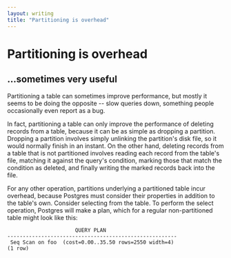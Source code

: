 ```yaml
---
layout: writing
title: "Partitioning is overhead"
---
```

# Partitioning is overhead
## ...sometimes very useful

Partitioning a table can sometimes improve performance, but mostly it seems to be doing the
opposite -- slow queries down, something people occasionally even report as a bug.

In fact, partitioning a table can only improve the performance of deleting records from a table,
because it can be as simple as dropping a partition.  Dropping a partition involves simply unlinking
the partition's disk file, so it would normally finish in an instant.  On the other hand, deleting
records from a table that is not partitioned involves reading each record from the table's file,
matching it against the query's condition, marking those that match the condition as deleted, and
finally writing the marked records back into the file.

For any other operation, partitions underlying a partitioned table incur overhead, because Postgres
must consider their properties in addition to the table's own.  Consider selecting from the table.
To perform the select operation, Postgres will make a plan, which for a regular non-partitioned
table might look like this:

```
                      QUERY PLAN                       
-------------------------------------------------------
 Seq Scan on foo  (cost=0.00..35.50 rows=2550 width=4)
(1 row)
```
